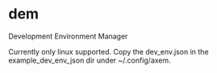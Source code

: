 # dem
Development Environment Manager

Currently only linux supported.
Copy the dev_env.json in the example_dev_env_json dir under ~/.config/axem.
